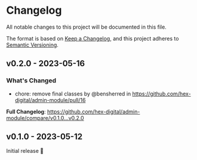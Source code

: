 # Changelog

All notable changes to this project will be documented in this file.

The format is based on [Keep a Changelog](https://keepachangelog.com/en/1.0.0/),
and this project adheres to [Semantic Versioning](https://semver.org/spec/v2.0.0.html).

## v0.2.0 - 2023-05-16

### What's Changed

- chore: remove final classes by @bensherred in https://github.com/hex-digital/admin-module/pull/16

**Full Changelog**: https://github.com/hex-digital/admin-module/compare/v0.1.0...v0.2.0

## v0.1.0 - 2023-05-12

Initial release 🎉
